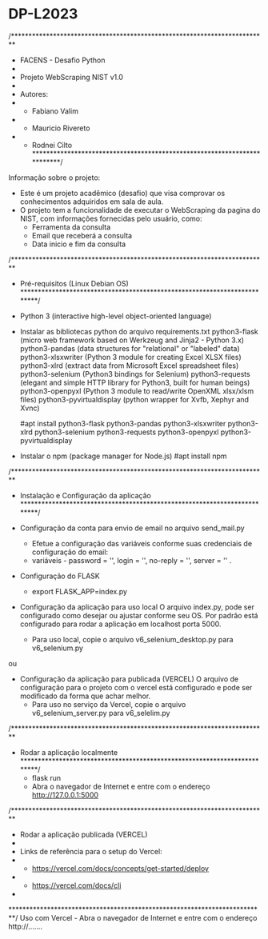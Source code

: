 # DP-L2023

/*************************************************************************
*   FACENS - Desafio Python
*   
*   Projeto WebScraping NIST v1.0
*
*   Autores:
*   - Fabiano Valim
*   - Mauricio Rivereto
*   - Rodnei Cilto
*************************************************************************/ 

Informação sobre o projeto:

- Este é um projeto acadêmico (desafio) que visa comprovar os conhecimentos adquiridos em sala de aula.
- O projeto tem a funcionalidade de executar o WebScraping da pagina do NIST, com informações fornecidas pelo usuário, como:
    - Ferramenta da consulta
    - Email que receberá a consulta
    - Data inicio e fim da consulta

/*************************************************************************
*   Pré-requisitos (Linux Debian OS)
*************************************************************************/
- Python 3 (interactive high-level object-oriented language)

- Instalar as bibliotecas python do arquivo requirements.txt
    python3-flask (micro web framework based on Werkzeug and Jinja2 - Python 3.x)
    python3-pandas (data structures for "relational" or "labeled" data)
    python3-xlsxwriter (Python 3 module for creating Excel XLSX files)
    python3-xlrd (extract data from Microsoft Excel spreadsheet files)
    python3-selenium (Python3 bindings for Selenium)
    python3-requests (elegant and simple HTTP library for Python3, built for human beings)
    python3-openpyxl (Python 3 module to read/write OpenXML xlsx/xlsm files)
    python3-pyvirtualdisplay (python wrapper for Xvfb, Xephyr and Xvnc)
    
    #apt install python3-flask python3-pandas python3-xlsxwriter python3-xlrd python3-selenium python3-requests python3-openpyxl python3-pyvirtualdisplay


- Instalar o npm (package manager for Node.js)
    #apt install npm
    
    
/*************************************************************************
*   Instalação e Configuração da aplicação
*************************************************************************/ 
- Configuração da conta para envio de email no arquivo send_mail.py
    - Efetue a configuração das variáveis conforme suas credenciais de configuração do email:
    - variáveis - password = '', login = '', no-reply = '', server = '' .

- Configuração do FLASK
    - export FLASK_APP=index.py

- Configuração da aplicação para uso local
O arquivo index.py, pode ser configurado como desejar ou ajustar conforme seu OS. Por padrão está configurado para rodar a aplicação em localhost porta 5000.
    - Para uso local, copie o arquivo v6_selenium_desktop.py para v6_selenium.py

ou

- Configuração da aplicação para publicada (VERCEL)
O arquivo de configuração para o projeto com o vercel está configurado e pode ser modificado da forma que achar melhor.
	- Para uso no serviço da Vercel, copie o arquivo v6_selenium_server.py para v6_selelim.py

/*************************************************************************
*   Rodar a aplicação localmente
*************************************************************************/ 
    - flask run
	- Abra o navegador de Internet e entre com o endereço http://127.0.0.1:5000


/*************************************************************************
*   Rodar a aplicação publicada (VERCEL)
*
*   Links de referência para o setup do Vercel:
*    - https://vercel.com/docs/concepts/get-started/deploy
*	- https://vercel.com/docs/cli
*
*************************************************************************/ 
Uso com Vercel
    - Abra o navegador de Internet e entre com o endereço http://.......
